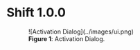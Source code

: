 # Shift 1.0.0

<figure style="width:80%; margin-left:10%" markdown>
      ![Activation Dialog](../images/ui.png)
      <figcaption><b>Figure 1</b>: Activation Dialog.</figcaption>
</figure>
